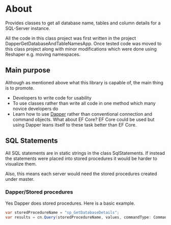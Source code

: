 ﻿# About

Provides classes to get all database name, tables and column details for a SQL-Server instance.

All the code in this class project was first written in the project DapperGetDatabaseAndTableNamesApp. Once tested code was moved to this class project along with minor modifications which were done using Reshaper e.g. moving namespaces.

## Main purpose

Although as mentioned above what this library is capable of, the main thing is to promote.

- Developers to write code for usability
- To use classes rather than write all code in one method which many novice developers do
- Learn how to use [Dapper](https://www.nuget.org/packages/Dapper/2.1.35?_src=template) rather than conventional connection and command objects. What about EF Core? EF Core could be used but using Dapper leans itself to these task better than EF Core.


## SQL Statements

All SQL statements are in static strings in the class SqlStatements. If instead the statements were placed into stored procedures it would be harder to visualize them.

Also, this means each server would need the stored procedures created under master.

### Dapper/Stored procedures

Yes Dapper does stored procedures. Here is a basic example.

```csharp
var storedProcedureName = "sp_GetDatabaseDetails";
var results = cn.Query(storedProcedureName, values, commandType: CommandType.StoredProcedure).AsList();
```

